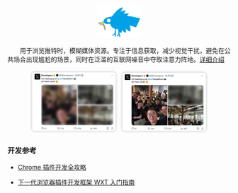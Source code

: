 <p align="center">
  <img src="./assets/Bird.svg" width="100" alt="X-Comfort-Browser" />
</p>

&emsp;&emsp;用于浏览推特时，模糊媒体资源。专注于信息获取，减少视觉干扰，避免在公共场合出现尴尬的场景，同时在泛滥的互联网噪音中夺取注意力阵地。[详细介绍](https://dnevend.site/blog/attention-and-extension)

<p align="center">
  <img src="./assets/example-1.png" alt="X-Comfort-Browser" width="200" />
  <img src="./assets/example-2.png" alt="X-Comfort-Browser" width="200" />
</p>

### 开发参考

- [Chrome 插件开发全攻略](https://github.com/sxei/chrome-plugin-demo)

- [下一代浏览器插件开发框架 WXT 入门指南](https://juejin.cn/post/7329724409429917705)

